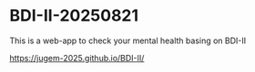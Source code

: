 # BDI-II-20250821
This is a web-app to check your mental health basing on BDI-II


https://jugem-2025.github.io/BDI-II/
